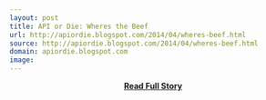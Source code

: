 ```yaml
---
layout: post
title: API or Die: Wheres the Beef
url: http://apiordie.blogspot.com/2014/04/wheres-beef.html
source: http://apiordie.blogspot.com/2014/04/wheres-beef.html
domain: apiordie.blogspot.com
image: 
---
```


<p></p>
<center><p><a href="http://apiordie.blogspot.com/2014/04/wheres-beef.html" style='padding:25px; font-sze:18px; font-weight: bold;'>Read Full Story</a></p></center>
